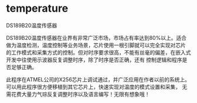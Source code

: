 # temperature
DS189B20温度传感器

DS189B20温度传感器在业界有非常广泛市场，市场占有率达到80%以上。适合做为温度检测，温度控制等业务场景，芯片使用一根引脚就可以完全实现对芯片
的工作模式和采集方式的控制。但对时序要求很高，不能有丝毫的偏差，在嵌入式开发中往使用示波器反复调整时序，除了时序是否正确，还有
控制逻辑和程序是否足够正确。

此程序在ATMEL公司的X256芯片上调试通过，并广泛应用在作者以前的系统上。可以用此程序很方便移植到其它芯片上，快速实现对温度的模式设置和采集，
无需花费大量力气琮反复调整时序以及语言编写！无限有想象哦！
